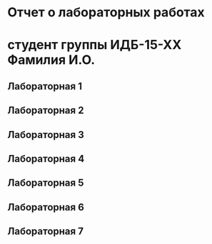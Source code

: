 # Отчет о лабораторных работах
# студент группы ИДБ-15-ХХ Фамилия И.О.

## Лабораторная 1

## Лабораторная 2

## Лабораторная 3

## Лабораторная 4

## Лабораторная 5

## Лабораторная 6

## Лабораторная 7
